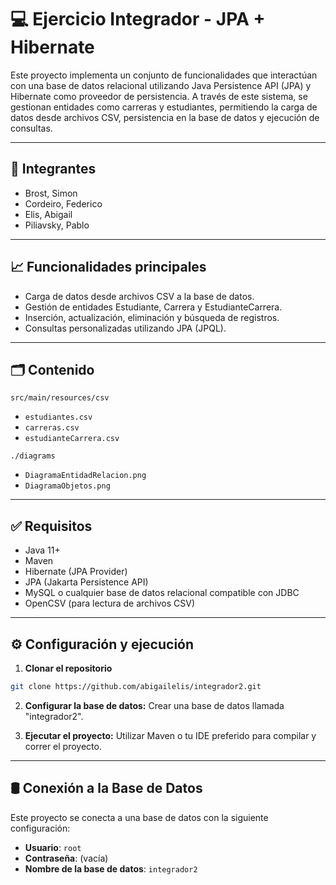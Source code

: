 # 💻 Ejercicio Integrador - JPA + Hibernate

Este proyecto implementa un conjunto de funcionalidades que interactúan con una base de datos relacional utilizando Java Persistence API (JPA) y Hibernate como proveedor de persistencia. A través de este sistema, se gestionan entidades como carreras y estudiantes, permitiendo la carga de datos desde archivos CSV, persistencia en la base de datos y ejecución de consultas.

---

## 👥 Integrantes

- Brost, Simon
- Cordeiro, Federico
- Elis, Abigail
- Piliavsky, Pablo

---

## 📈 Funcionalidades principales

- Carga de datos desde archivos CSV a la base de datos.
- Gestión de entidades Estudiante, Carrera y EstudianteCarrera.
- Inserción, actualización, eliminación y búsqueda de registros.
- Consultas personalizadas utilizando JPA (JPQL).

---

## 🗂️ Contenido

`src/main/resources/csv`
  * `estudiantes.csv`
  * `carreras.csv`
  * `estudianteCarrera.csv`

`./diagrams`
  * `DiagramaEntidadRelacion.png`
  * `DiagramaObjetos.png`

---

## ✅ Requisitos

- Java 11+
- Maven
- Hibernate (JPA Provider)
- JPA (Jakarta Persistence API)
- MySQL o cualquier base de datos relacional compatible con JDBC
- OpenCSV (para lectura de archivos CSV)

---

## ⚙️ Configuración y ejecución

1. **Clonar el repositorio**

```bash
git clone https://github.com/abigailelis/integrador2.git
```
2. **Configurar la base de datos:** Crear una base de datos llamada "integrador2".

3. **Ejecutar el proyecto:** Utilizar Maven o tu IDE preferido para compilar y correr el proyecto.

---

## 🛢️ Conexión a la Base de Datos

Este proyecto se conecta a una base de datos con la siguiente configuración:

- **Usuario**: `root`
- **Contraseña**: (vacía)
- **Nombre de la base de datos**: `integrador2`


